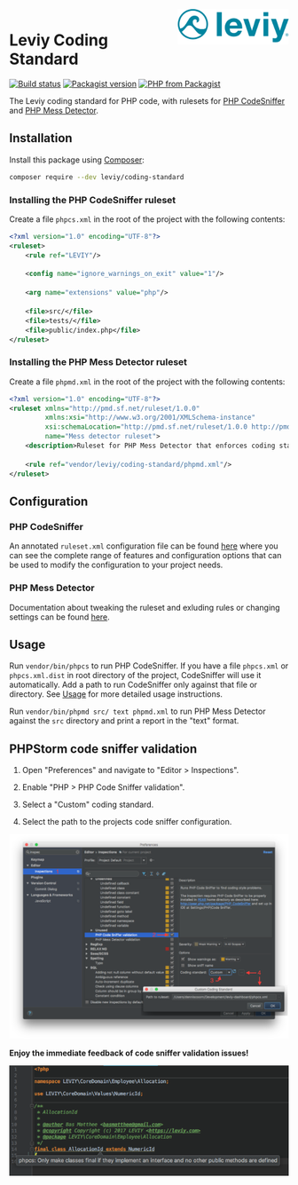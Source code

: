 <img src="docs/logo.svg" width="200" alt="Leviy logo" align="right" />

# Leviy Coding Standard

[![Build status](https://img.shields.io/travis/leviy/php-coding-standard.svg)](https://travis-ci.org/leviy/php-coding-standard)
[![Packagist version](https://img.shields.io/packagist/v/leviy/coding-standard.svg)](https://packagist.org/packages/leviy/coding-standard)
[![PHP from Packagist](https://img.shields.io/packagist/php-v/leviy/coding-standard.svg)](https://github.com/leviy/php-coding-standard/blob/master/composer.json)

The Leviy coding standard for PHP code, with rulesets for
[PHP CodeSniffer](https://github.com/squizlabs/PHP_CodeSniffer) and
[PHP Mess Detector](https://phpmd.org/).

## Installation

Install this package using [Composer](https://getcomposer.org/):

```bash
composer require --dev leviy/coding-standard
```

### Installing the PHP CodeSniffer ruleset

Create a file `phpcs.xml` in the root of the project with the following contents:

```xml
<?xml version="1.0" encoding="UTF-8"?>
<ruleset>
    <rule ref="LEVIY"/>

    <config name="ignore_warnings_on_exit" value="1"/>

    <arg name="extensions" value="php"/>

    <file>src/</file>
    <file>tests/</file>
    <file>public/index.php</file>
</ruleset>
```

### Installing the PHP Mess Detector ruleset

Create a file `phpmd.xml` in the root of the project with the following contents:

```xml
<?xml version="1.0" encoding="UTF-8"?>
<ruleset xmlns="http://pmd.sf.net/ruleset/1.0.0"
         xmlns:xsi="http://www.w3.org/2001/XMLSchema-instance"
         xsi:schemaLocation="http://pmd.sf.net/ruleset/1.0.0 http://pmd.sf.net/ruleset_xml_schema.xsd"
         name="Mess detector ruleset">
    <description>Ruleset for PHP Mess Detector that enforces coding standards</description>

    <rule ref="vendor/leviy/coding-standard/phpmd.xml"/>
</ruleset>
```
    
## Configuration

### PHP CodeSniffer

An annotated `ruleset.xml` configuration file can be found [here](https://github.com/squizlabs/PHP_CodeSniffer/wiki/Annotated-ruleset.xml)
where you can see the complete range of features and configuration options that can be used to modify the configuration to your project needs.

### PHP Mess Detector

Documentation about tweaking the ruleset and exluding rules or changing settings
can be found [here](https://phpmd.org/documentation/creating-a-ruleset.html).

## Usage
        
Run `vendor/bin/phpcs` to run PHP CodeSniffer. If you have a file `phpcs.xml` or
`phpcs.xml.dist` in root directory of the project, CodeSniffer will use it
automatically. Add a path to run CodeSniffer only against that
file or directory. See
[Usage](https://github.com/squizlabs/PHP_CodeSniffer/wiki/Usage) for more
detailed usage instructions.
        
Run `vendor/bin/phpmd src/ text phpmd.xml` to run PHP Mess Detector against the
`src` directory and print a report in the "text" format.

## PHPStorm code sniffer validation

1. Open "Preferences" and navigate to "Editor > Inspections".

2. Enable "PHP > PHP Code Sniffer validation".

3. Select a "Custom" coding standard.

4. Select the path to the projects code sniffer configuration.

![](docs/preferences-dialog.png)

**Enjoy the immediate feedback of code sniffer validation issues!**

![](docs/code-sniffer-validation-hint.png)
